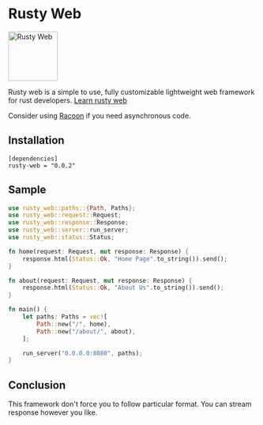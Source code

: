 # Rusty Web

<img src="docs/rusty-web.png" alt="Rusty Web" width="100">

Rusty web is a simple to use, fully customizable lightweight web framework for rust developers.
[Learn rusty web](https://tejmagar.github.io/rusty-web/)

Consider using [Racoon](https://github.com/tejmagar/racoon/) if you need asynchronous code.

## Installation

```
[dependencies]
rusty-web = "0.0.2"
```

## Sample

```rust
use rusty_web::paths::{Path, Paths};
use rusty_web::request::Request;
use rusty_web::response::Response;
use rusty_web::server::run_server;
use rusty_web::status::Status;

fn home(request: Request, mut response: Response) {
    response.html(Status::Ok, "Home Page".to_string()).send();
}

fn about(request: Request, mut response: Response) {
    response.html(Status::Ok, "About Us".to_string()).send();
}

fn main() {
    let paths: Paths = vec![
        Path::new("/", home),
        Path::new("/about/", about),
    ];

    run_server("0.0.0.0:8080", paths);
}
```

## Conclusion

This framework don't force you to follow particular format. You can stream response however you like.
